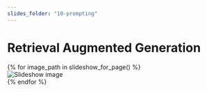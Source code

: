 ```yaml
---
slides_folder: "10-prompting"
---
```


# Retrieval Augmented Generation

<div class="swiper">
  <div class="swiper-wrapper">
    {% for image_path in slideshow_for_page() %}
    <div class="swiper-slide">
      <img src="../{{ image_path }}" alt="Slideshow image">
    </div>
    {% endfor %}
  </div>
  
  <div class="swiper-pagination"></div>
  <div class="swiper-button-prev"></div>
  <div class="swiper-button-next"></div>

</div>